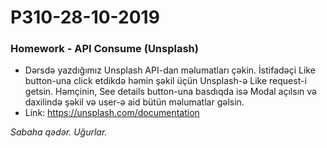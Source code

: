 # P310-28-10-2019

### Homework - API Consume (Unsplash)
- Dərsdə yazdığımız Unsplash API-dan məlumatları çəkin. İstifadəçi Like button-una click etdikdə həmin şəkil üçün Unsplash-ə Like request-i getsin. Həmçinin, See details button-una basdıqda isə Modal açılsın və daxilində şəkil və user-ə aid bütün məlumatlar gəlsin.
- Link: https://unsplash.com/documentation

*Sabaha qədər. Uğurlar.*

